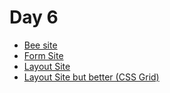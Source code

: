 # Day 6
- [Bee site](https://jere-mie.github.io/publicis-sapient-student-activities/day6/bee)
- [Form Site](https://jere-mie.github.io/publicis-sapient-student-activities/day6/form)
- [Layout Site](https://jere-mie.github.io/publicis-sapient-student-activities/day6/layout)
- [Layout Site but better (CSS Grid)](https://jere-mie.github.io/publicis-sapient-student-activities/day6/grid)
